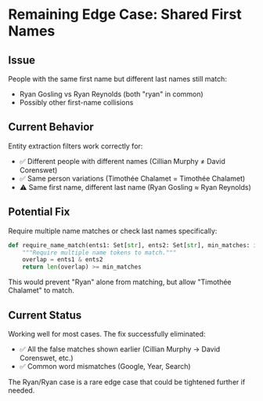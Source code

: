 # Remaining Edge Case: Shared First Names

## Issue
People with the same first name but different last names still match:
- Ryan Gosling vs Ryan Reynolds (both "ryan" in common)
- Possibly other first-name collisions

## Current Behavior
Entity extraction filters work correctly for:
- ✅ Different people with different names (Cillian Murphy ≠ David Corenswet)
- ✅ Same person variations (Timothée Chalamet = Timothée Chalamet)
- ⚠️ Same first name, different last name (Ryan Gosling ≈ Ryan Reynolds)

## Potential Fix
Require multiple name matches or check last names specifically:

```python
def require_name_match(ents1: Set[str], ents2: Set[str], min_matches: int = 2) -> bool:
    """Require multiple name tokens to match."""
    overlap = ents1 & ents2
    return len(overlap) >= min_matches
```

This would prevent "Ryan" alone from matching, but allow "Timothée Chalamet" to match.

## Current Status
Working well for most cases. The fix successfully eliminated:
- ✅ All the false matches shown earlier (Cillian Murphy → David Corenswet, etc.)
- ✅ Common word mismatches (Google, Year, Search)

The Ryan/Ryan case is a rare edge case that could be tightened further if needed.

